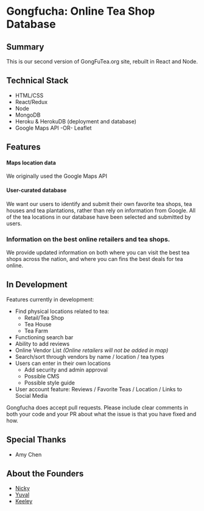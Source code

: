# Gongfucha: Online Tea Shop Database

## Summary
This is our second version of GongFuTea.org site, rebuilt in React and Node.

## Technical Stack
* HTML/CSS
* React/Redux
* Node
* MongoDB
* Heroku & HerokuDB (deployment and database)
* Google Maps API -OR- Leaflet

## Features

#### Maps location data
We originally used the Google Maps API

#### User-curated database
We want our users to identify and submit their own favorite tea shops, tea houses and tea plantations, rather than rely on information from Google. All of the tea locations in our database have been selected and submitted by users.

### Information on the best online retailers and tea shops.
We provide updated information on both where you can visit the best tea shops across the nation, and where you can fins the best deals for tea online.


## In Development
Features currently in development:
* Find physical locations related to tea:
  * Retail/Tea Shop
  * Tea House
  * Tea Farm
* Functioning search bar
* Ability to add reviews
* Online Vendor List *(Online retailers will not be added in map)*
* Search/sort through vendors by name / location / tea types
* Users can enter in their own locations
  * Add security and admin approval
  * Possible CMS
  * Possible style guide
* User account feature: Reviews / Favorite Teas / Location / Links to Social Media 


Gongfucha does accept pull requests. Please include clear comments in both your code and your PR about what the issue is that you have fixed and how.

## Special Thanks
* Amy Chen

## About the Founders 
* [Nicky](https://github.com/NeversSync)
* [Yuval](https://github.com/themarquisdesheric)
* [Keeley](https://github.com/VerteDinde)